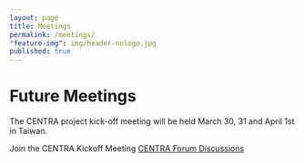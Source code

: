 ```yaml
---
layout: page
title: Meetings
permalink: /meetings/
"feature-img": img/header-nologo.jpg
published: true
---
```


# Future Meetings

The CENTRA project kick-off meeting will be held March 30, 31 and April 1st in Taiwan.

Join the CENTRA Kickoff Meeting [CENTRA Forum Discussions](/forum/)